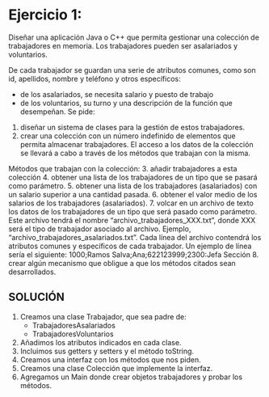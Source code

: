 # Ejercicio 1:
Diseñar una aplicación Java o C++ que permita gestionar una colección de trabajadores en
memoria. Los trabajadores pueden ser asalariados y voluntarios.

De cada trabajador se guardan una serie de atributos comunes, como son id, apellidos, nombre y
teléfono y otros específicos:
- de los asalariados, se necesita salario y puesto de trabajo
- de los voluntarios, su turno y una descripción de la función que desempeñan.
  Se pide:
1. diseñar un sistema de clases para la gestión de estos trabajadores.
2. crear una colección con un número indefinido de elementos que permita almacenar
   trabajadores. El acceso a los datos de la colección se llevará a cabo a través de los
   métodos que trabajan con la misma.
   
Métodos que trabajan con la colección:
3. añadir trabajadores a esta colección
4. obtener una lista de los trabajadores de un tipo que se pasará como parámetro.
5. obtener una lista de los trabajadores (asalariados) con un salario superior a una cantidad
   pasada.
6. obtener el valor medio de los salarios de los trabajadores (asalariados).
7. volcar en un archivo de texto los datos de los trabajadores de un tipo que será pasado
   como parámetro. Este archivo tendrá el nombre “archivo_trabajadores_XXX.txt”, donde
   XXX será el tipo de trabajador asociado al archivo. Ejemplo,
   “archivo_trabajadores_asalariados.txt”.
   Cada línea del archivo contendrá los atributos comunes y específicos de cada trabajador.
   Un ejemplo de línea sería el siguiente:
   1000;Ramos Salva;Ana;622123999;2300:Jefa Sección
8. crear algún mecanismo que obligue a que los métodos citados sean desarrollados.

## SOLUCIÓN
1. Creamos una clase Trabajador, que sea padre de:
   * TrabajadoresAsalariados
   * TrabajadoresVoluntarios
2. Añadimos los atributos indicados en cada clase.
3. Incluimos sus getters y setters y el método toString.
4. Creamos una interfaz con los métodos que nos piden.
5. Creamos una clase Colección que implemente la interfaz.
6. Agregamos un Main donde crear objetos trabajadores y probar los métodos.

